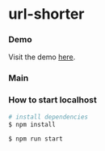 # url-shorter

### Demo

Visit the demo [here](https://emrahpaste.tk/).

### Main

### How to start localhost

```bash
# install dependencies
$ npm install

$ npm run start
```
